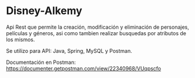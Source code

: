 # Disney-Alkemy
Api Rest que permite la creación, modificación y eliminación de personajes, películas y géneros,
asi como tambien realizar busquedas por atributos de los mismos.

Se utilizo para API: Java, Spring, MySQL y Postman.

Documentación en Postman: https://documenter.getpostman.com/view/22340968/VUqpscfo


